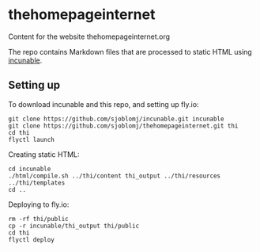 # thehomepageinternet
Content for the website thehomepageinternet.org

The repo contains Markdown files that are processed to static HTML using [incunable](https://github.com/sjoblomj/incunable).


## Setting up

To download incunable and this repo, and setting up fly.io:

```
git clone https://github.com/sjoblomj/incunable.git incunable
git clone https://github.com/sjoblomj/thehomepageinternet.git thi
cd thi
flyctl launch
```

Creating static HTML:
```
cd incunable
./html/compile.sh ../thi/content thi_output ../thi/resources ../thi/templates
cd ..
```

Deploying to fly.io:
```
rm -rf thi/public
cp -r incunable/thi_output thi/public
cd thi
flyctl deploy
```
